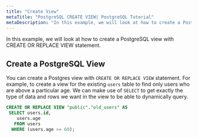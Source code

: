 ```yaml
---
title: "Create View"
metaTitle: "PostgreSQL CREATE VIEW| PostgreSQL Tutorial"
metaDescription: "In this example, we will look at how to create a PostgreSQL view with CREATE OR REPLACE VIEW statement."
---
```


In this example, we will look at how to create a PostgreSQL view with CREATE OR REPLACE VIEW statement.

## Create a PostgreSQL View

You can create a Postgres view with `CREATE OR REPLACE VIEW` statement. For example, to create a view for the existing `users` table to find only users who are above a particular age. We can make use of `SELECT` to get exactly the type of data and rows we want in the view to be able to dynamically query.

```sql
CREATE OR REPLACE VIEW "public"."old_users" AS 
 SELECT users.id,
    users.age
   FROM users
  WHERE (users.age >= 60);
```
